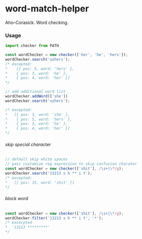 # word-match-helper
Aho–Corasick. Word checking.

### Usage
````javascript
import checker from PATH

const wordChecker = new checker(['her', 'he', 'hers']);
wordChecker.search('ushers');
/* excepted:
*    [{ pos: 5, word: 'hers' },
*    { pos: 3, word: 'he' },
*    { pos: 4, word: 'her' }]
*/

// add additional word list 
wordChecker.addWord(['she'])
wordChecker.search('ushers');

/* excepted:
*   [{ pos: 3, word: 'she' },
*    { pos: 5, word: 'hers' },
*    { pos: 3, word: 'he' },
*    { pos: 4, word: 'her' }]
*/
````

###### skip special character
````js
// default skip white spaces
// pass customize reg expression to skip confusion charater
const wordChecker = new checker(['shit'], /\s+|\*/g);
wordChecker.search('13213 s h ** i t');
/* excepted:
*   [{ pos: 15, word: 'shit' }]
*/
````

###### block word
````js
const wordChecker = new checker(['shit'], /\s+|\*/g);
wordChecker.filter('13213 s h ** i t', '*');
/* excecpted
*  '13213 *********'
*/
````